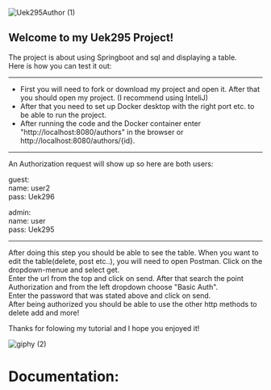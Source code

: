 ![Uek295Author (1)](https://github.com/andrinruegg/UEK295AuthorAndrin/assets/145564904/06673d44-df83-4c26-9638-50947558683d)


## Welcome to my Uek295 Project! <br>
The project is about using Springboot and sql and displaying a table.
<br>
Here is how you can test it out:
___
- First you will need to fork or download my project and open it. After that you should open my project. (I recommend using InteliJ)
- After that you need to set up Docker desktop with the right port etc. to be able to run the project.
- After running the code and the Docker container enter "http://localhost:8080/authors" in the browser or http://localhost:8080/authors/{id}. <br>

---

An Authorization request will show up so here are both users:

guest: <br>
name: user2 <br>
pass: Uek296 <br>

admin: <br>
name: user <br>
pass: Uek295 <br>

---
After doing this step you should be able to see the table.
When you want to edit the table(delete, post etc..), you will need to open Postman. Click on the dropdown-menue and select get. <br>
Enter the url from the top and click on send. After that search the point Authorization and from the left dropdown choose "Basic Auth". <br>
Enter the password that was stated above and click on send. <br>
After being authorized you should be able to use the other http methods to delete add and more! <br>

Thanks for folowing my tutorial and I hope you enjoyed it!


![giphy (2)](https://github.com/andrinruegg/UEK295AuthorAndrin/assets/145564904/2a9707dc-f5a7-4fd2-8379-68dc598378a3)


# Documentation:
